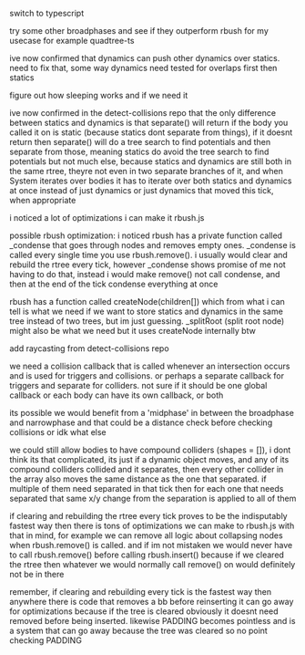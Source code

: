 switch to typescript

try some other broadphases and see if they outperform rbush for my usecase for example quadtree-ts

ive now confirmed that dynamics can push other dynamics over statics. need to fix that, some way dynamics need tested for overlaps first then statics

figure out how sleeping works and if we need it

ive now confirmed in the detect-collisions repo that the only difference between statics and dynamics is that separate() will return if the body you called it on is static (because statics dont separate from things), if it doesnt return then separate() will do a tree search to find potentials and then separate from those, meaning statics do avoid the tree search to find potentials but not much else, because statics and dynamics are still both in the same rtree, theyre not even in two separate branches of it, and when System iterates over bodies it has to iterate over both statics and dynamics at once instead of just dynamics or just dynamics that moved this tick, when appropriate

i noticed a lot of optimizations i can make it rbush.js

possible rbush optimization: i noticed rbush has a private function called _condense that goes through nodes and removes empty ones. _condense is called every single time you use rbush.remove(). i usually would clear and rebuild the rtree every tick, however _condense shows promise of me not having to do that, instead i would make remove() not call condense, and then at the end of the tick condense everything at once

rbush has a function called createNode(children[]) which from what i can tell is what we need if we want to store statics and dynamics in the same tree instead of two trees, but im just guessing. _splitRoot (split root node) might also be what we need but it uses createNode internally btw

add raycasting from detect-collisions repo

we need a collision callback that is called whenever an intersection occurs and is used for triggers and collisions. or perhaps a separate callback for triggers and separate for colliders. not sure if it should be one global callback or each body can have its own callback, or both

its possible we would benefit from a 'midphase' in between the broadphase and narrowphase and that could be a distance check before checking collisions or idk what else

we could still allow bodies to have compound colliders (shapes = []), i dont think its that complicated, its just if a dynamic object moves, and any of its compound colliders collided and it separates, then every other collider in the array also moves the same distance as the one that separated. if multiple of them need separated in that tick then for each one that needs separated that same x/y change from the separation is applied to all of them

if clearing and rebuilding the rtree every tick proves to be the indisputably fastest way then there is tons of optimizations we can make to rbush.js with that in mind, for example we can remove all logic about collapsing nodes when rbush.remove() is called. and if im not mistaken we would never have to call rbush.remove() before calling rbush.insert() because if we cleared the rtree then whatever we would normally call remove() on would definitely not be in there

remember, if clearing and rebuilding every tick is the fastest way then anywhere there is code that removes a bb before reinserting it can go away for optimizations because if the tree is cleared obviously it doesnt need removed before being inserted. likewise PADDING becomes pointless and is a system that can go away because the tree was cleared so no point checking PADDING
